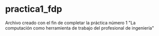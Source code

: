 # practica1_fdp
Archivo creado con el fin de completar la práctica número 1 "La computación como herramienta de trabajo del profesional de ingeniería"
